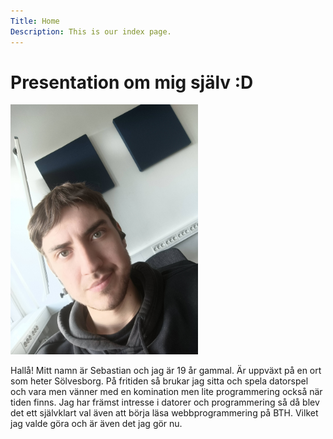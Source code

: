 ```yaml
---
Title: Home
Description: This is our index page.
---
```


Presentation om mig själv :D
==========================
<img src="./assets/img/pictureofme.jpg" alt="Bild på mig" width="300px" height="400px">

Hallå! Mitt namn är Sebastian och jag är 19 år gammal. Är uppväxt på en ort som heter Sölvesborg.
På fritiden så brukar jag sitta och spela datorspel och vara men vänner med en komination men lite programmering också när tiden finns. Jag har främst intresse i datorer och programmering så då blev det ett självklart val även att börja läsa webbprogrammering på BTH. Vilket jag valde göra och är även det jag gör nu.
